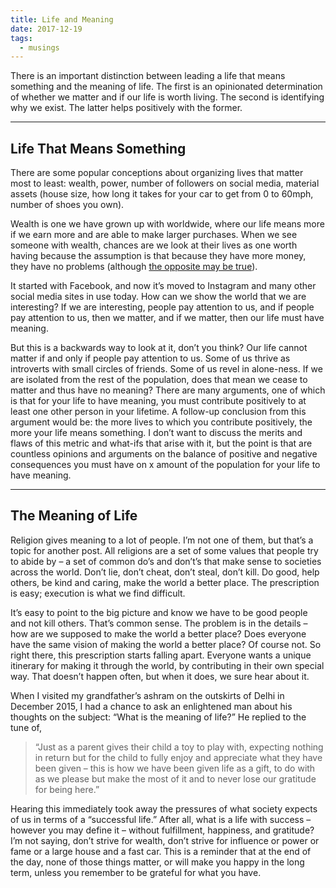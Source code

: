 ```yaml
---
title: Life and Meaning
date: 2017-12-19
tags:
  - musings
---
```

There is an important distinction between leading a life that means something and the meaning of life. The first is an opinionated determination of whether we matter and if our life is worth living. The second is identifying why we exist. The latter helps positively with the former.

---

## Life That Means Something

There are some popular conceptions about organizing lives that matter most to least: wealth, power, number of followers on social media, material assets (house size, how long it takes for your car to get from 0 to 60mph, number of shoes you own).

Wealth is one we have grown up with worldwide, where our life means more if we earn more and are able to make larger purchases. When we see someone with wealth, chances are we look at their lives as one worth having because the assumption is that because they have more money, they have no problems (although [the opposite may be true](https://www.youtube.com/watch?v=gUhRKVIjJtw)).

It started with Facebook, and now it’s moved to Instagram and many other social media sites in use today. How can we show the world that we are interesting? If we are interesting, people pay attention to us, and if people pay attention to us, then we matter, and if we matter, then our life must have meaning.

But this is a backwards way to look at it, don’t you think? Our life cannot matter if and only if people pay attention to us. Some of us thrive as introverts with small circles of friends. Some of us revel in alone-ness. If we are isolated from the rest of the population, does that mean we cease to matter and thus have no meaning? There are many arguments, one of which is that for your life to have meaning, you must contribute positively to at least one other person in your lifetime. A follow-up conclusion from this argument would be: the more lives to which you contribute positively, the more your life means something. I don’t want to discuss the merits and flaws of this metric and what-ifs that arise with it, but the point is that are countless opinions and arguments on the balance of positive and negative consequences you must have on x amount of the population for your life to have meaning.

---

## The Meaning of Life

Religion gives meaning to a lot of people. I’m not one of them, but that’s a topic for another post. All religions are a set of some values that people try to abide by – a set of common do’s and don’t’s that make sense to societies across the world. Don’t lie, don’t cheat, don’t steal, don’t kill. Do good, help others, be kind and caring, make the world a better place. The prescription is easy; execution is what we find difficult.

It’s easy to point to the big picture and know we have to be good people and not kill others. That’s common sense. The problem is in the details – how are we supposed to make the world a better place? Does everyone have the same vision of making the world a better place? Of course not. So right there, this prescription starts falling apart. Everyone wants a unique itinerary for making it through the world, by contributing in their own special way. That doesn’t happen often, but when it does, we sure hear about it.

When I visited my grandfather’s ashram on the outskirts of Delhi in December 2015, I had a chance to ask an enlightened man about his thoughts on the subject: “What is the meaning of life?” He replied to the tune of,

> “Just as a parent gives their child a toy to play with, expecting nothing in return but for the child to fully enjoy and appreciate what they have been given – this is how we have been given life as a gift, to do with as we please but make the most of it and to never lose our gratitude for being here.”

Hearing this immediately took away the pressures of what society expects of us in terms of a “successful life.” After all, what is a life with success – however you may define it – without fulfillment, happiness, and gratitude? I’m not saying, don’t strive for wealth, don’t strive for influence or power or fame or a large house and a fast car. This is a reminder that at the end of the day, none of those things matter, or will make you happy in the long term, unless you remember to be grateful for what you have.